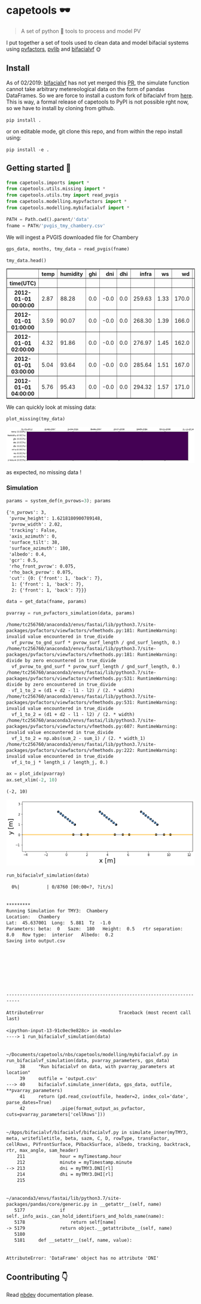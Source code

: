 <!--

#################################################
### THIS FILE WAS AUTOGENERATED! DO NOT EDIT! ###
#################################################
# file to edit: nbs/index.ipynb
# command to build the docs after a change: nbdev_build_docs

-->

# capetools 🕶

> A set of python 🐍 tools to process and model PV


I put together a set of tools used to clean data and model bifacial systems using [pvfactors](http://github.com/SUNPOWER/pvfactors), [pvlib](https://github.com/pvlib/pvlib-python) and [bifacialvf](http://bifacialvf) 🌞

## Install

As of 02/2019: [bifacialvf](https://github.com/NREL/bifacialvf) has not yet merged this [PR](https://github.com/NREL/bifacialvf/pull/25), the simulate function cannot take arbitrary metereological data on the form of pandas DataFrames. So we are force to install a custom fork of bifacialvf from [here](https://github.com/tcapelle/bifacialvf/p). This is way, a formal release of capetools to PyPI is not possible rght now, so we have to install by cloning from github.

`pip install .`

or on editable mode, git clone this repo, and from within the repo install using:

`pip install -e .`

## Getting started 💪
<div class="codecell" markdown="1">
<div class="input_area" markdown="1">

```python
from capetools.imports import *
from capetools.utils.missing import *
from capetools.utils.tmy import read_pvgis
from capetools.modelling.mypvfactors import *
from capetools.modelling.mybifacialvf import *
```

</div>

</div>
<div class="codecell" markdown="1">
<div class="input_area" markdown="1">

```python
PATH = Path.cwd().parent/'data'
fname = PATH/'pvgis_tmy_chambery.csv'
```

</div>

</div>

We will ingest a PVGIS downloaded file for Chambery
<div class="codecell" markdown="1">
<div class="input_area" markdown="1">

```python
gps_data, months, tmy_data = read_pvgis(fname)
```

</div>

</div>
<div class="codecell" markdown="1">
<div class="input_area" markdown="1">

```python
tmy_data.head()
```

</div>
<div class="output_area" markdown="1">




<div>
<style scoped>
    .dataframe tbody tr th:only-of-type {
        vertical-align: middle;
    }

    .dataframe tbody tr th {
        vertical-align: top;
    }

    .dataframe thead th {
        text-align: right;
    }
</style>
<table border="1" class="dataframe">
  <thead>
    <tr style="text-align: right;">
      <th></th>
      <th>temp</th>
      <th>humidity</th>
      <th>ghi</th>
      <th>dni</th>
      <th>dhi</th>
      <th>infra</th>
      <th>ws</th>
      <th>wd</th>
      <th>pressure</th>
    </tr>
    <tr>
      <th>time(UTC)</th>
      <th></th>
      <th></th>
      <th></th>
      <th></th>
      <th></th>
      <th></th>
      <th></th>
      <th></th>
      <th></th>
    </tr>
  </thead>
  <tbody>
    <tr>
      <th>2012-01-01 00:00:00</th>
      <td>2.87</td>
      <td>88.28</td>
      <td>0.0</td>
      <td>-0.0</td>
      <td>0.0</td>
      <td>259.63</td>
      <td>1.33</td>
      <td>170.0</td>
      <td>99504.0</td>
    </tr>
    <tr>
      <th>2012-01-01 01:00:00</th>
      <td>3.59</td>
      <td>90.07</td>
      <td>0.0</td>
      <td>-0.0</td>
      <td>0.0</td>
      <td>268.30</td>
      <td>1.39</td>
      <td>166.0</td>
      <td>99508.0</td>
    </tr>
    <tr>
      <th>2012-01-01 02:00:00</th>
      <td>4.32</td>
      <td>91.86</td>
      <td>0.0</td>
      <td>-0.0</td>
      <td>0.0</td>
      <td>276.97</td>
      <td>1.45</td>
      <td>162.0</td>
      <td>99511.0</td>
    </tr>
    <tr>
      <th>2012-01-01 03:00:00</th>
      <td>5.04</td>
      <td>93.64</td>
      <td>0.0</td>
      <td>-0.0</td>
      <td>0.0</td>
      <td>285.64</td>
      <td>1.51</td>
      <td>167.0</td>
      <td>99517.0</td>
    </tr>
    <tr>
      <th>2012-01-01 04:00:00</th>
      <td>5.76</td>
      <td>95.43</td>
      <td>0.0</td>
      <td>-0.0</td>
      <td>0.0</td>
      <td>294.32</td>
      <td>1.57</td>
      <td>171.0</td>
      <td>99524.0</td>
    </tr>
  </tbody>
</table>
</div>



</div>

</div>

We can quickly look at missing data:
<div class="codecell" markdown="1">
<div class="input_area" markdown="1">

```python
plot_missing(tmy_data)
```

</div>
<div class="output_area" markdown="1">


![png](docs/images/output_13_0.png)


</div>

</div>

as expected, no missing data !

### Simulation
<div class="codecell" markdown="1">
<div class="input_area" markdown="1">

```python
params = system_def(n_pvrows=3); params
```

</div>
<div class="output_area" markdown="1">




    {'n_pvrows': 3,
     'pvrow_height': 1.6218180900789148,
     'pvrow_width': 2.02,
     'tracking': False,
     'axis_azimuth': 0,
     'surface_tilt': 38,
     'surface_azimuth': 180,
     'albedo': 0.4,
     'gcr': 0.5,
     'rho_front_pvrow': 0.075,
     'rho_back_pvrow': 0.075,
     'cut': {0: {'front': 1, 'back': 7},
      1: {'front': 1, 'back': 7},
      2: {'front': 1, 'back': 7}}}



</div>

</div>
<div class="codecell" markdown="1">
<div class="input_area" markdown="1">

```python
data = get_data(fname, params)
```

</div>

</div>
<div class="codecell" markdown="1">
<div class="input_area" markdown="1">

```python
pvarray = run_pvfactors_simulation(data, params)
```

</div>
<div class="output_area" markdown="1">

    /home/tc256760/anaconda3/envs/fastai/lib/python3.7/site-packages/pvfactors/viewfactors/vfmethods.py:181: RuntimeWarning: invalid value encountered in true_divide
      vf_pvrow_to_gnd_surf * pvrow_surf_length / gnd_surf_length, 0.)
    /home/tc256760/anaconda3/envs/fastai/lib/python3.7/site-packages/pvfactors/viewfactors/vfmethods.py:181: RuntimeWarning: divide by zero encountered in true_divide
      vf_pvrow_to_gnd_surf * pvrow_surf_length / gnd_surf_length, 0.)
    /home/tc256760/anaconda3/envs/fastai/lib/python3.7/site-packages/pvfactors/viewfactors/vfmethods.py:531: RuntimeWarning: divide by zero encountered in true_divide
      vf_1_to_2 = (d1 + d2 - l1 - l2) / (2. * width)
    /home/tc256760/anaconda3/envs/fastai/lib/python3.7/site-packages/pvfactors/viewfactors/vfmethods.py:531: RuntimeWarning: invalid value encountered in true_divide
      vf_1_to_2 = (d1 + d2 - l1 - l2) / (2. * width)
    /home/tc256760/anaconda3/envs/fastai/lib/python3.7/site-packages/pvfactors/viewfactors/vfmethods.py:607: RuntimeWarning: invalid value encountered in true_divide
      vf_1_to_2 = np.abs(sum_2 - sum_1) / (2. * width_1)
    /home/tc256760/anaconda3/envs/fastai/lib/python3.7/site-packages/pvfactors/viewfactors/vfmethods.py:222: RuntimeWarning: invalid value encountered in true_divide
      vf_i_to_j * length_i / length_j, 0.)


</div>

</div>
<div class="codecell" markdown="1">
<div class="input_area" markdown="1">

```python
ax = plot_idx(pvarray)
ax.set_xlim(-2, 10)
```

</div>
<div class="output_area" markdown="1">




    (-2, 10)




![png](docs/images/output_19_1.png)


</div>

</div>
<div class="codecell" markdown="1">
<div class="input_area" markdown="1">

```python
run_bifacialvf_simulation(data)
```

</div>
<div class="output_area" markdown="1">

      0%|          | 0/8760 [00:00<?, ?it/s]

     
    ********* 
    Running Simulation for TMY3:  Chambery
    Location:   Chambery
    Lat:  45.637001  Long:  5.881  Tz  -1.0
    Parameters: beta:  0   Sazm:  180   Height:  0.5   rtr separation:  8.0   Row type:  interior   Albedo:  0.2
    Saving into output.csv
     
     


    



    ---------------------------------------------------------------------------

    AttributeError                            Traceback (most recent call last)

    <ipython-input-13-91c0ec9e828c> in <module>
    ----> 1 run_bifacialvf_simulation(data)
    

    ~/Documents/capetools/nbs/capetools/modelling/mybifacialvf.py in run_bifacialvf_simulation(data, pvarray_parameters, gps_data)
         38     "Run bifacialvf on data, with pvarray_parameters at location"
         39     outfile = 'output.csv'
    ---> 40     bifacialvf.simulate_inner(data, gps_data, outfile, **pvarray_parameters)
         41     return (pd.read_csv(outfile, header=2, index_col='date', parse_dates=True)
         42             .pipe(format_output_as_pvfactor, cuts=pvarray_parameters['cellRows']))


    ~/Apps/bifacialvf/bifacialvf/bifacialvf.py in simulate_inner(myTMY3, meta, writefiletitle, beta, sazm, C, D, rowType, transFactor, cellRows, PVfrontSurface, PVbackSurface, albedo, tracking, backtrack, rtr, max_angle, sam_header)
        211             hour = myTimestamp.hour
        212             minute = myTimestamp.minute
    --> 213             dni = myTMY3.DNI[rl]
        214             dhi = myTMY3.DHI[rl]
        215 


    ~/anaconda3/envs/fastai/lib/python3.7/site-packages/pandas/core/generic.py in __getattr__(self, name)
       5177             if self._info_axis._can_hold_identifiers_and_holds_name(name):
       5178                 return self[name]
    -> 5179             return object.__getattribute__(self, name)
       5180 
       5181     def __setattr__(self, name, value):


    AttributeError: 'DataFrame' object has no attribute 'DNI'


</div>

</div>

## Coontributing 👇
Read [nbdev](http://github.com/fastai/nbdev) documentation please.
